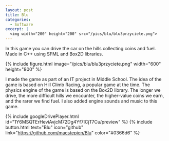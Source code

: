 ```yaml
---
layout: post
title: Blu
categories:
  - Software
excerpt: |
  <img width="200" height="200" src="/pics/blu/blu3przyciete.png">
---
```


In this game you can drive the car on the hills collecting coins and fuel. Made in C++ using SFML and Box2D libraries.

{% include figure.html image="/pics/blu/blu3przyciete.png" width="600" height="800" %}

I made the game as part of an IT project in Middle School. The idea of the game is based on Hill Climb Racing, a popular game at the time. The physics engine of the game is based on the Box2D library. The longer we drive, the more difficult hills we encounter, the higher-value coins we earn, and the rarer we find fuel. I also added engine sounds and music to this game.

{% include googleDrivePlayer.html id="1Y6MSQTErHeviAvjcM72Dg4Yf7ICjT7Cu/preview" %}
{% include button.html text="Blu" icon="github" link="https://github.com/macstepien/Blu" color="#0366d6" %}
